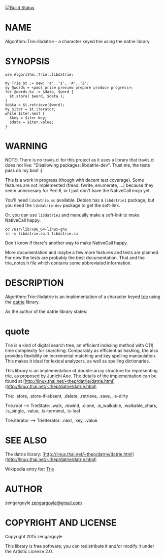 [![Build Status](https://travis-ci.org/zengargoyle/p6-Algorithm-Trie-libdatrie.svg?branch=master)](https://travis-ci.org/zengargoyle/p6-Algorithm-Trie-libdatrie)

NAME
====

Algorithm::Trie::libdatrie - a character keyed trie using the datrie library.

SYNOPSIS
========

    use Algorithm::Trie::libdatrie;

    my Trie $t .= new: 'a'..'z', 'A'..'Z';
    my @words = <pool prize preview prepare produce progress>;
    for @words.kv -> $data, $word {
      $t.store( $word, $data );
    }
    $data = $t.retrieve($word);
    my $iter = $t.iterator;
    while $iter.next {
      $key = $iter.key;
      $data = $iter.value;
    }

WARNING
=======

NOTE: There is no travis.ci for this project as it uses a library that travis.ci does not like: "Disallowing packages: libdatrie-dev". Trust me, the tests pass on my box! :)

This is a work in progress (though with decent test coverage). Some features are not implemented (fread, fwrite, enumerate, ...) because they seem unnecesary for Perl 6, or I just don't have the NativeCall mojo yet.

You'll need `libdatrie.so` available. Debian has a `libdatrie1` package, but you need the `libdatrie-dev` package to get the soft-link.

Or, you can use `libdatrie1` and manually make a soft-link to make NativeCall happy.

    cd /usr/lib/x86_64-linux-gnu
    ln -s libdatrie.so.1 libdatrie.so

Don't know if there's another way to make NativeCall happy.

More documentation and maybe a few more features and tests are planned. For now the tests are probably the best documentation. That and the trie_notes.h file which contains some abbreviated information.

DESCRIPTION
===========

Algorithm::Trie::libdatrie is an implementation of a character keyed [trie](http://en.wikipedia.org/wiki/Trie) using the [datrie](http://linux.thai.net/~thep/datrie/datrie.html) library.

As the author of the datrie library states:

quote
=====

Trie is a kind of digital search tree, an efficient indexing method with O(1) time complexity for searching. Comparably as efficient as hashing, trie also provides flexibility on incremental matching and key spelling manipulation. This makes it ideal for lexical analyzers, as well as spelling dictionaries.

This library is an implementation of double-array structure for representing trie, as proposed by Junichi Aoe. The details of the implementation can be found at [http://linux.thai.net/~thep/datrie/datrie.html](http://linux.thai.net/~thep/datrie/datrie.html)

Trie: .store, .store-if-absent, .delete, .retrieve, .save, .is-dirty

Trie.root --> TrieState: .walk, .rewind, .clone, .is_walkable, .walkable_chars, .is_single, .value, .is-terminal, .is-leaf

Trie.iterator --> TrieIterator: .next, .key, .value.

SEE ALSO
========

The datrie library: [http://linux.thai.net/~thep/datrie/datrie.html](http://linux.thai.net/~thep/datrie/datrie.html)

Wikipedia entry for: [Trie](http://en.wikipedia.org/wiki/Trie)

AUTHOR
======

zengargoyle <zengargoyle@gmail.com>

COPYRIGHT AND LICENSE
=====================

Copyright 2015 zengargoyle

This library is free software; you can redistribute it and/or modify it under the Artistic License 2.0.
